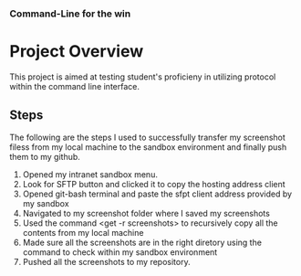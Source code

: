 ### Command-Line for the win

# Project Overview

This project is aimed at testing student's proficieny in utilizing <SFTP> protocol within the command line interface.

## Steps

The following are the steps I used to successfully transfer my screenshot filess from my local machine to the sandbox environment and finally push them to my github.

1. Opened my intranet sandbox menu.
2. Look for SFTP button and clicked it to copy the hosting address client
3. Opened git-bash terminal and paste the sfpt client address provided by my sandbox
4. Navigated to my screenshot folder where I saved my screenshots
5. Used the command <get -r screenshots> to recursively copy all the contents from my local machine
6. Made sure all the screenshots are in the right diretory using the <ls> command to check within my sandbox environment
7. Pushed all the screenshots to my repository.
